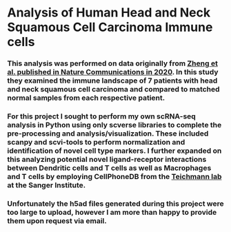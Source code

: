 # Analysis of Human Head and Neck Squamous Cell Carcinoma Immune cells

### This analysis was performed on data originally from [**Zheng et al.** published in Nature Communications in 2020](https://www.nature.com/articles/s41467-020-20019-0). In this study they examined the immune landscape of 7 patients with head and neck squamous cell carcinoma and compared to matched normal samples from each respective patient. 

### For this project I sought to perform my own scRNA-seq analysis in Python using only scverse libraries to complete the pre-processing and analysis/visualization. These included scanpy and scvi-tools to perform normalization and identification of novel cell type markers. I further expanded on this analyzing potential novel ligand-receptor interactions between Dendritic cells and T cells as well as Macrophages and T cells by employing CellPhoneDB from the [Teichmann lab](http://www.teichlab.org/) at the Sanger Institute. 

### Unfortunately the h5ad files generated during this project were too large to upload, however I am more than happy to provide them upon request via email. 
